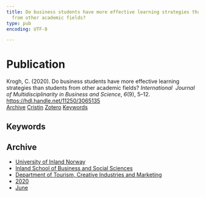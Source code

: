 ```yaml
---
title: Do business students have more effective learning strategies than students
  from other academic fields?
type: pub
encoding: UTF-8

---
```

<h1>Publication</h1>
<article id="csl-bib-container-3IG4RJE7" class="csl-bib-container">
  <div class="csl-bib-body"> <div class="csl-entry">Krogh, C. (2020). Do business students have more effective learning strategies than students from other academic fields? <i>International  Journal of Multidisciplinarity in Business and Science</i>, <i>6</i>(9), 5–12. <a href="https://hdl.handle.net/11250/3065135">https://hdl.handle.net/11250/3065135</a></div> </div>
  <div class="csl-bib-buttons">
    <a href="#taxonomy-article-3IG4RJE7" alt="archive" class="csl-bib-button">Archive</a>
    <a href="https://app.cristin.no/results/show.jsf?id=1814660" alt="Cristin" class="csl-bib-button">Cristin</a>
    <a href="http://zotero.org/groups/5881554/items/3IG4RJE7" alt="Zotero" class="csl-bib-button">Zotero</a>
    <a href="#keywords-article-3IG4RJE7" alt="keywords" class="csl-bib-button">Keywords</a>
  </div>
  <div id="csl-bib-meta-container-3IG4RJE7"></div>
</article>
<div id="csl-bib-meta-3IG4RJE7" class="csl-bib-meta">
  <article id="keywords-article-3IG4RJE7" class="keywords-article">
    <h1>Keywords</h1>
    
  </article>
  <article id="taxonomy-article-3IG4RJE7" class="taxonomy-article">
    <h1>Archive</h1>
    <ul>
      <li>
        <a href="/en/archive/?key=3DCRN523">University of Inland Norway</a>
      </li>
      <li>
        <a href="/en/archive/?key=DU8Q9LN9">Inland School of Business and Social Sciences</a>
      </li>
      <li>
        <a href="/en/archive/?key=HTIZLGPZ">Department of Tourism, Creative Industries and Marketing</a>
      </li>
      <li>
        <a href="/en/archive/?key=6V8B4IYP">2020</a>
      </li>
      <li>
        <a href="/en/archive/?key=CCKPGL2G">June</a>
      </li>
    </ul>
  </article>
</div>
